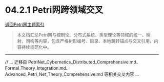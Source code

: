 # 04.2.1 Petri网跨领域交叉

[返回Petri网主题索引](./README.md)

> 本文档汇总Petri网与控制论、分布式系统、类型理论等领域的统一、映射、同构等内容，包含严格树形编号、目录、本地跳转锚点与交叉引用，内容持续规范化中。

---

// ... 迁移自 PetriNet_Cybernetics_Distributed_Comprehensive.md、Formal_Theory_Integration.md、Advanced_Petri_Net_Theory_Comprehensive.md 等相关交叉内容 ...
